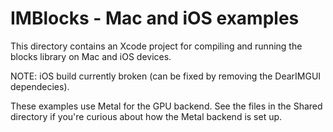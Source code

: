 # IMBlocks - Mac and iOS examples

This directory contains an Xcode project for compiling and running the blocks library on Mac and iOS devices.

NOTE: iOS build currently broken (can be fixed by removing the DearIMGUI dependecies).

These examples use Metal for the GPU backend. See the files in the Shared directory if you're curious about how the Metal backend is set up.
